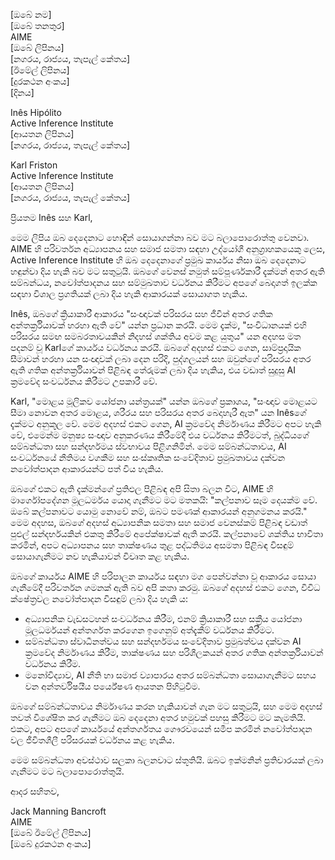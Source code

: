 [ඔබේ නම]  
[ඔබේ තනතුර]  
AIME  
[ඔබේ ලිපිනය]  
[නගරය, රාජ්‍යය, තැපැල් කේතය]  
[ඊමේල් ලිපිනය]  
[දුරකථන අංකය]  
[දිනය]  

Inês Hipólito  
Active Inference Institute  
[ආයතන ලිපිනය]  
[නගරය, රාජ්‍යය, තැපැල් කේතය]  

Karl Friston  
Active Inference Institute  
[ආයතන ලිපිනය]  
[නගරය, රාජ්‍යය, තැපැල් කේතය]  

ප්‍රියතම Inês සහ Karl,

මෙම ලිපිය ඔබ දෙදෙනාට හොඳින් සොයාගන්නා බව මට බලාපොරොත්තු වෙනවා. AIME හි පරිවර්තන අධ්‍යාපනය සහ සමාජ සමතා සඳහා උද්යෝගී අනුග්‍රාහකයෙකු ලෙස, Active Inference Institute හි ඔබ දෙදෙනාගේ ප්‍රමුඛ කාර්යය නිසා ඔබ දෙදෙනාට හඳුන්වා දිය හැකි බව මට සතුටුයි. ඔබගේ වෙනස් නමුත් සම්පූර්ණකාරී දැක්මන් අතර ඇති සම්බන්ධය, නවෝත්පාදනය සහ සම්මුඛතාව වර්ධනය කිරීමට අපගේ බෙදාගත් ඉලක්ක සඳහා විශාල ප්‍රගතියක් ලබා දිය හැකි ආකාරයක් සොයාගත හැකිය.

Inês, ඔබගේ ක්‍රියාකාරී ආකාරය "සංඥාවක් පරිසරය සහ ජීවීන් අතර ගතික අන්තර්ක්‍රියාවක් හරහා ඇති වේ" යන්න ප්‍රධාන කරයි. මෙම දැක්ම, "සංවිධානයක් එහි පරිසරය සමඟ සමබරතාවයකින් නිදහස් ශක්තිය අවම කළ යුතුය" යන අදහස මත පදනම් වූ Karlගේ කාර්යය වර්ධනය කරයි. ඔබගේ අදහස් එකට ගෙන, සාම්ප්‍රදායික සීමාවන් හරහා යන සංඥාවක් ලබා දෙන පරිදි, පුද්ගලයන් සහ ඔවුන්ගේ පරිසරය අතර ඇති ගතික අන්තර්ක්‍රියාවන් පිළිබඳ තේරුමක් ලබා දිය හැකිය, එය වඩාත් සුදුසු AI ක්‍රමවේද සංවර්ධනය කිරීමට උපකාරී වේ.

Karl, "මොළය මූලිකව යෝජනා යන්ත්‍රයක්" යන්න ඔබගේ ප්‍රකාශය, "සංඥාව මොළයට සීමා නොවන අතර මොළය, ශරීරය සහ පරිසරය අතර බෙදාහැරී ඇත" යන Inêsගේ දැක්මට අනුකූල වේ. මෙම අදහස් එකට ගෙන, AI ක්‍රමවේද නිර්මාණය කිරීමට අපට හැකි වේ, එමෙන්ම මනුෂ්‍ය සංඥාව අනුකරණය කිරීමේදී එය වර්ධනය කිරීමටත්, බුද්ධියගේ සම්බන්ධතා සහ සන්දර්භමය ස්වභාවය පිළිගනිමින්. මෙම සම්බන්ධතාවය, AI සංවර්ධනයේ නීතිමය වගකීම සහ සංස්කෘතික සංවේදිතාව ප්‍රමුඛතාවය දක්වන නවෝත්පාදන ආකාරයන්ට පත් විය හැකිය.

ඔබගේ එකට ඇති දැක්මන්ගේ ප්‍රතිඵල පිළිබඳ අපි සිතා බලන විට, AIME හි මාර්ගෝපදේශන මූලධර්මය යොදා ගැනීමට මට මතකයි: "කල්පනාව සෑම දෙයක්ම වේ. ඔබේ කල්පනාවට යොමු නොවේ නම්, ඔබට පමණක් ආකාරයන් අනුගමනය කරයි." මෙම අදහස, ඔබගේ අදහස් අධ්‍යාපනික සමතා සහ සමාජ වෙනස්කම් පිළිබඳ වඩාත් පුළුල් සන්දර්භයකින් එකතු කිරීමේ අපේක්ෂාවක් ඇති කරයි. කල්පනාවේ ශක්තිය භාවිතා කරමින්, අපට අධ්‍යාපනය සහ තාක්ෂණය තුළ පද්ධතිමය අසමතා පිළිබඳ විසඳුම් සොයාගැනීමට නව හැකියාවන් විවෘත කළ හැකිය.

ඔබගේ කාර්යය AIME හි පරිපාලන කාර්යය සඳහා මග පෙන්වන්නා වූ ආකාරය සොයා ගැනීමේදී පරිවර්තන ගමනක් ඇති බව අපි කතා කරමු. ඔබගේ අදහස් එකට ගෙන, විවිධ ක්ෂේත්‍රවල නවෝත්පාදන විසඳුම් ලබා දිය හැකි ය:

- අධ්‍යාපනික වැඩසටහන් සංවර්ධනය කිරීම, එනම් ක්‍රියාකාරී සහ සක්‍රීය යෝජනා මූලධර්මයන් අන්තර්ගත කරගෙන ඉගෙනුම් අත්දැකීම් වර්ධනය කිරීමට.
- සම්බන්ධතා ස්වාධීනත්වය සහ සන්දර්භමය සංවේදිතාව ප්‍රමුඛත්වය දක්වන AI ක්‍රමවේද නිර්මාණය කිරීම, තාක්ෂණය සහ පරිශීලකයන් අතර ගතික අන්තර්ක්‍රියාවන් වර්ධනය කිරීම.
- මනෝවිද්‍යාව, AI නීති හා සමාජ ව්‍යාපාරය අතර සම්බන්ධතා සොයාගැනීමට සහය වන අන්තර්විෂයීය පර්යේෂණ ආයතන පිහිටුවීම.

ඔබගේ සම්බන්ධතාවය නිර්මාණය කරන හැකියාවන් ගැන මට සතුටුයි, සහ මෙම අදහස් තවත් විශේෂිත කර ගැනීමට ඔබ දෙදෙනා අතර හමුවක් පහසු කිරීමට මට කැමතියි. එකට, අපට අපගේ කාර්යයේ අන්තර්ගතය ගෞරවයෙන් සමීප කරමින් නවෝත්පාදන වල ජීවිතශීලී පරිසරයක් වර්ධනය කළ හැකිය.

මෙම සම්බන්ධතා අවස්ථාව සලකා බලනවාට ස්තූතියි. ඔබට ඉක්මනින් ප්‍රතිචාරයක් ලබා ගැනීමට මට බලාපොරොත්තුයි.

ආදර සහිතව,

Jack Manning Bancroft  
AIME  
[ඔබේ ඊමේල් ලිපිනය]  
[ඔබේ දුරකථන අංකය]